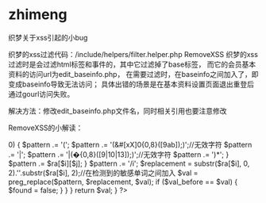 # zhimeng
织梦关于xss引起的小bug

织梦的xss过滤代码：/include/helpers/filter.helper.php RemoveXSS
织梦的xss过滤时是会过滤html标签和事件的，其中它过滤掉了base标签，
而它的会员基本资料的访问url为edit_baseinfo.php，
在需要过滤时，在baseinfo之间加入了<x>，即变成base<x>info导致无法访问；
具体出错的场景是在基本资料设置页面退出重登后通过gourl访问失败。

解决方法：修改edit_baseinfo.php文件名，同时相关引用也要注意修改

RemoveXSS的小解读：

<?php
    function RemoveXSS($val) {
       $val = preg_replace('/([\x00-\x08,\x0b-\x0c,\x0e-\x19])/', '', $val);
       //根据W3C的标准，以上16进制的字符是不被允许出现在XML文件中
       $search = 'abcdefghijklmnopqrstuvwxyz';
       $search .= 'ABCDEFGHIJKLMNOPQRSTUVWXYZ';
       $search .= '1234567890!@#$%^&*()';
       $search .= '~`";:?+/={}[]-_|\'\\';
       for ($i = 0; $i < strlen($search); $i++) {
          $val = preg_replace('/(&#[xX]0{0,8}'.dechex(ord($search[$i])).';?)/i', $search[$i], $val);
          // i 是忽略大小写， 将16进制的ASCII字符替换成utf-8字符
          $val = preg_replace('/(&#0{0,8}'.ord($search[$i]).';?)/', $search[$i], $val); // with a ;
          //将ASCII字符转换为utf-8字符
       }

       $ra1 = array('javascript', 'vbscript', 'expression', 'applet', 'meta', 'xml', 'blink', 'link', 'style', 'script', 'embed', 'object', 'iframe', 'frame', 'frameset', 'ilayer', 'layer', 'bgsound', 'title', 'base');
       //需要过滤的html标签
       $ra2 = array('onabort', 'onactivate', 'onafterprint', 'onafterupdate', 'onbeforeactivate', 'onbeforecopy', 'onbeforecut', 'onbeforedeactivate', 'onbeforeeditfocus', 'onbeforepaste', 'onbeforeprint', 'onbeforeunload', 'onbeforeupdate', 'onblur', 'onbounce', 'oncellchange', 'onchange', 'onclick', 'oncontextmenu', 'oncontrolselect', 'oncopy', 'oncut', 'ondataavailable', 'ondatasetchanged', 'ondatasetcomplete', 'ondblclick', 'ondeactivate', 'ondrag', 'ondragend', 'ondragenter', 'ondragleave', 'ondragover', 'ondragstart', 'ondrop', 'onerror', 'onerrorupdate', 'onfilterchange', 'onfinish', 'onfocus', 'onfocusin', 'onfocusout', 'onhelp', 'onkeydown', 'onkeypress', 'onkeyup', 'onlayoutcomplete', 'onload', 'onlosecapture', 'onmousedown', 'onmouseenter', 'onmouseleave', 'onmousemove', 'onmouseout', 'onmouseover', 'onmouseup', 'onmousewheel', 'onmove', 'onmoveend', 'onmovestart', 'onpaste', 'onpropertychange', 'onreadystatechange', 'onreset', 'onresize', 'onresizeend', 'onresizestart', 'onrowenter', 'onrowexit', 'onrowsdelete', 'onrowsinserted', 'onscroll', 'onselect', 'onselectionchange', 'onselectstart', 'onstart', 'onstop', 'onsubmit', 'onunload');
       //需要过滤的html事件
       $ra = array_merge($ra1, $ra2);

       $found = true; 
       while ($found == true) {
          $val_before = $val;
          for ($i = 0; $i < sizeof($ra); $i++) {//对每个单词进行过滤
             $pattern = '/';
             for ($j = 0; $j < strlen($ra[$i]); $j++) {//构造正则表达式
                if ($j > 0) {
                   $pattern .= '(';
                   $pattern .= '(&#[xX]0{0,8}([9ab]);)';//无效字符
                   $pattern .= '|';
                   $pattern .= '|(&#0{0,8}([9|10|13]);)';//无效字符
                   $pattern .= ')*';
                }
                $pattern .= $ra[$i][$j];
             }
             $pattern .= '/i';
             $replacement = substr($ra[$i], 0, 2).'<x>'.substr($ra[$i], 2);//在检测到的敏感单词之间加入<x>
             $val = preg_replace($pattern, $replacement, $val); 
             if ($val_before == $val) {
                $found = false;
             }
          }
       }
       return $val;
    }

?>

